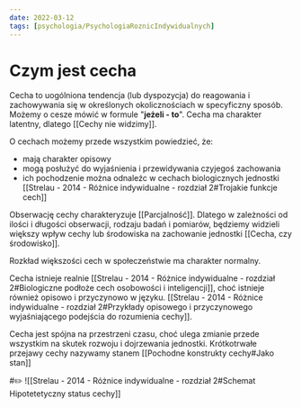 ```yaml
---
date: 2022-03-12
tags: [psychologia/PsychologiaRoznicIndywidualnych]
---
```

# Czym jest cecha

Cecha to uogólniona tendencja (lub dyspozycja) do reagowania i zachowywania się w określonych okolicznościach w specyficzny sposób. Możemy o cesze mówić w formule "**jeżeli - to**". Cecha ma charakter latentny, dlatego [[Cechy nie widzimy]].

O cechach możemy przede wszystkim powiedzieć, że:
- mają charakter opisowy
- mogą posłużyć do wyjaśnienia i przewidywania czyjegoś zachowania
- ich pochodzenie można odnaleźc w cechach biologicznych jednostki
[[Strelau - 2014 - Różnice indywidualne - rozdział 2#Trojakie funkcje cech]]

Obserwację cechy charakteryzuje [[Parcjalność]]. Dlatego w zależności od ilości i długości obserwacji, rodzaju badań i pomiarów, będziemy widzieli większy wpływ cechy lub środowiska na zachowanie jednostki [[Cecha, czy środowisko]].

Rozkład większości cech w społeczeństwie ma charakter normalny. 

Cecha istnieje realnie [[Strelau - 2014 - Różnice indywidualne - rozdział 2#Biologiczne podłoże cech osobowości i inteligencji]], choć istnieje również opisowo i przyczynowo w języku. [[Strelau - 2014 - Różnice indywidualne - rozdział 2#Przykłady opisowego i przyczynowego wyjaśniającego podejścia do rozumienia cechy]].

Cecha jest spójna na przestrzeni czasu, choć ulega zmianie przede wszystkim na skutek rozwoju i dojrzewania jednostki. Krótkotrwałe przejawy cechy nazywamy stanem [[Pochodne konstrukty cechy#Jako stan]]

#✏️ 
![[Strelau - 2014 - Różnice indywidualne - rozdział 2#Schemat Hipotetetyczny status cechy]]